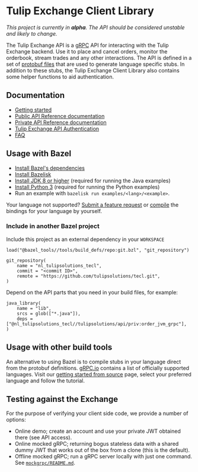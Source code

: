 # Tulip Exchange Client Library

*This project is currently in **alpha**. The API should be considered unstable and likely to change.*

The Tulip Exchange API is a [gRPC](https://grpc.io/) API for interacting with the Tulip Exchange backend.
Use it to place and cancel orders, monitor the orderbook, stream trades and any other interactions.
The API is defined in a set of [protobuf files](https://developers.google.com/protocol-buffers/) that are used to
generate language specific stubs.
In addition to these stubs, the Tulip Exchange Client Library also contains some helper functions to aid authentication.

## Documentation

* [Getting started](https://demo.tulipsolutions.nl/docs/getting-started/setup-project.html)
* [Public API Reference documentation](https://demo.tulipsolutions.nl/docs/about-public-api.html)
* [Private API Reference documentation](https://demo.tulipsolutions.nl/docs/about-private-api.html)
* [Tulip Exchange API Authentication](https://demo.tulipsolutions.nl/docs/authentication.html)
* [FAQ](https://demo.tulipsolutions.nl/docs/faq.html)

## Usage with Bazel

* [Install Bazel's dependencies](https://docs.bazel.build/install.html)
* [Install Bazelisk](https://github.com/bazelbuild/bazelisk/releases)
* [Install JDK 8 or higher](https://openjdk.java.net/install/index.html) (required for running the Java examples)
* [Install Python 3](https://www.python.org/downloads/) (required for running the Python examples)
* Run an example with `bazelisk run examples/<lang>/<example>`.

Your language not supported? [Submit a feature request](https://github.com/tulipsolutions/tecl/issues) 
or [compile](#compile-from-source) the bindings for your language by yourself.

### Include in another Bazel project

Include this project as an external dependency in your `WORKSPACE`

    load("@bazel_tools//tools/build_defs/repo:git.bzl", "git_repository")

    git_repository(
        name = "nl_tulipsolutions_tecl",
        commit = "<commit ID>",
        remote = "https://github.com/tulipsolutions/tecl.git",
    )

Depend on the API parts that you need in your build files, for example:

    java_library(
        name = "lib",
        srcs = glob(["*.java"]),
        deps = ["@nl_tulipsolutions_tecl//tulipsolutions/api/priv:order_jvm_grpc"],
    )

## Usage with other build tools

An alternative to using Bazel is to compile stubs in your language direct from the protobuf definitions.
[gRPC.io](https://grpc.io/docs/) contains a list of officially supported languages.
Visit our [getting started from source](https://demo.tulipsolutions.nl/docs/getting-started/from-source.html) page,
select your preferred language and follow the tutorial.

## Testing against the Exchange

For the purpose of verifying your client side code, we provide a number of options:

* Online demo; create an account and use your private JWT obtained there (see API access).
* Online mocked gRPC; returning bogus stateless data with a shared dummy JWT that works out of the box from a clone
  (this is the default).
* Offline mocked gRPC; run a gRPC server locally with just one command. See [`mockgrpc/README.md`](mockgrpc/README.md).
